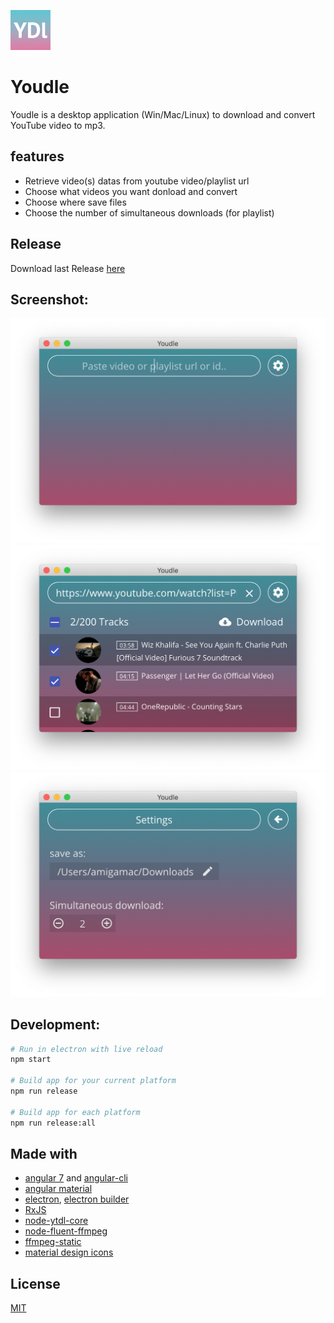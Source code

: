![Youdle logo](/build/icons/png/64x64.png)
# Youdle
Youdle is a desktop application (Win/Mac/Linux) to download and convert YouTube video to mp3.

## features
- Retrieve video(s) datas from youtube video/playlist url
- Choose what videos you want donload and convert
- Choose where save files
- Choose the number of simultaneous downloads (for playlist)

## Release

Download last Release [here](https://github.com/radiium/youdle/releases)

## Screenshot:

![Youdle capture 1](/build/captures/youdle1.png?raw=true "Youdle capture 1")
![Youdle capture 2](/build/captures/youdle2.png?raw=true "Youdle capture 2")
![Youdle capture 3](/build/captures/youdle3.png?raw=true "Youdle capture 3")

## Development:

```bash
# Run in electron with live reload
npm start

# Build app for your current platform
npm run release

# Build app for each platform
npm run release:all
```


## Made with

- [angular 7](https://angular.io/) and [angular-cli](https://github.com/angular/angular-cli)
- [angular material](https://material.angular.io/)
- [electron](https://electron.atom.io/), [electron builder](https://github.com/electron-userland/electron-builder/)
- [RxJS](http://reactivex.io/rxjs/)
- [node-ytdl-core](https://github.com/fent/node-ytdl-core)
- [node-fluent-ffmpeg](https://github.com/fluent-ffmpeg/node-fluent-ffmpeg)
- [ffmpeg-static](https://github.com/zimbatm/ffmpeg-static)
- [material design icons](https://materialdesignicons.com/)


## License

[MIT](LICENCE.md)
